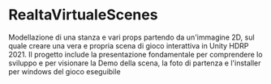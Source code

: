 # RealtaVirtualeScenes

Modellazione di una stanza e vari props partendo da un'immagine 2D, sul quale creare una vera e propria scena di gioco interattiva in Unity HDRP 2021.
Il progetto include la presentazione fondamentale per comprendere lo sviluppo e per visionare la Demo della scena, la foto di partenza e l'installer per windows del gioco eseguibile 
